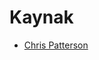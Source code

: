 # Kaynak

- [Chris Patterson](https://www.youtube.com/watch?v=dxHNAn69x6w&list=PLx8uyNNs1ri2MBx6BjPum5j9_MMdIfM9C)
